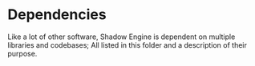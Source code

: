 # Dependencies
Like a lot of other software, Shadow Engine is dependent on multiple libraries and codebases; All listed in this folder and a description of their purpose.